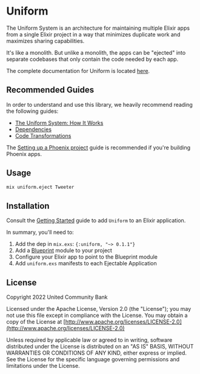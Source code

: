 # Uniform

The Uniform System is an architecture for maintaining multiple Elixir apps from a
single Elixir project in a way that minimizes duplicate work and maximizes
sharing capabilities.

It's like a monolith. But unlike a monolith, the apps can be "ejected" into
separate codebases that only contain the code needed by each app.

The complete documentation for Uniform is located [here](https://hexdocs.pm/uniform/).

## Recommended Guides

In order to understand and use this library, we heavily recommend reading the
following guides:

- [The Uniform System: How It Works](https://hexdocs.pm/uniform/how-it-works.html)
- [Dependencies](https://hexdocs.pm/uniform/dependencies.html)
- [Code Transformations](https://hexdocs.pm/uniform/code-transformations.html)

The [Setting up a Phoenix
project](https://hexdocs.pm/uniform/setting-up-a-phoenix-project.html) guide is
recommended if you're building Phoenix apps.

## Usage

```bash
mix uniform.eject Tweeter
```

## Installation

Consult the [Getting Started](https://hexdocs.pm/uniform/getting-started.html)
guide to add `Uniform` to an Elixir application.

In summary, you'll need to:

1. Add the dep in `mix.exs`: `{:uniform, "~> 0.1.1"}`
2. Add a [Blueprint](https://hexdocs.pm/uniform/Uniform.Blueprint.html) module to your project
3. Configure your Elixir app to point to the Blueprint module
4. Add `uniform.exs` manifests to each Ejectable Application

## License

Copyright 2022 United Community Bank

Licensed under the Apache License, Version 2.0 (the "License"); you may not use
this file except in compliance with the License.  You may obtain a copy of the
License at [http://www.apache.org/licenses/LICENSE-2.0](http://www.apache.org/licenses/LICENSE-2.0)

Unless required by applicable law or agreed to in writing, software distributed
under the License is distributed on an "AS IS" BASIS, WITHOUT WARRANTIES OR
CONDITIONS OF ANY KIND, either express or implied.  See the License for the
specific language governing permissions and limitations under the License.

